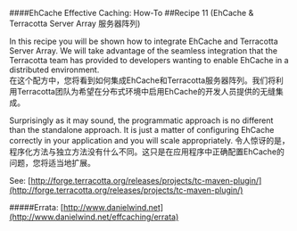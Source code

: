 ####EhCache Effective Caching: How-To
##Recipe 11 (EhCache & Terracotta Server Array 服务器阵列)

In this recipe you will be shown how to integrate EhCache and Terracotta Server Array. We will take advantage of the seamless integration that the Terracotta team has provided to developers wanting to enable EhCache in a distributed environment.  
在这个配方中，您将看到如何集成EhCache和Terracotta服务器阵列。我们将利用Terracotta团队为希望在分布式环境中启用EhCache的开发人员提供的无缝集成。

Surprisingly as it may sound, the programmatic approach is no different than the standalone approach. It is just a matter of configuring EhCache correctly in your application and you will scale appropriately.
令人惊讶的是，程序化方法与独立方法没有什么不同。这只是在应用程序中正确配置EhCache的问题，您将适当地扩展。

See: [http://forge.terracotta.org/releases/projects/tc-maven-plugin/](http://forge.terracotta.org/releases/projects/tc-maven-plugin/)

#####Errata: [http://www.danielwind.net](http://www.danielwind.net/effcaching/errata)
